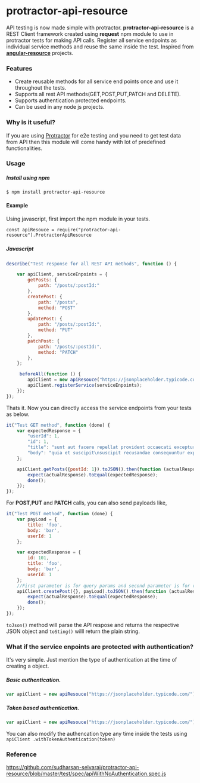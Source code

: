 # protractor-api-resource
API testing is now made simple with protractor. **protractor-api-resource** is a REST Client framework created using **request** npm module to use in protractor tests for making API calls. Register all service endpoints as individual service methods and reuse the same inside the test. Inspired from **[angular-resource](https://docs.angularjs.org/api/ngResource/service/$resource")** projects.


### Features

- Create reusable methods for all service end points once and use it throughout the tests.
- Supports all rest API methods(GET,POST,PUT,PATCH and DELETE).
- Supports authentication protected endpoints.
- Can be used in any node js projects.

### Why is it useful?
If you are using [Protractor](https://www.npmjs.com/package/protractor) for e2e testing and you need to get test data from API then this module will come handy with lot of predefined functionalities.

### Usage

##### Install using npm

`$ npm install protractor-api-resource`

#### Example

Using javascript, first import the npm module in your tests.

    const apiResouce = require("protractor-api-resource").ProtractorApiResource

##### Javascript　

```javascript
describe("Test response for all REST API methods", function () {

    var apiClient, serviceEnpoints = {
        getPosts: {
            path: "/posts/:postId:"
        },
        createPost: {
            path: "/posts",
            method: "POST"
        },
        updatePost: {
            path: "/posts/:postId:",
            method: "PUT"
        },
        patchPost: {
            path: "/posts/:postId:",
            method: "PATCH"
        },
    };

     beforeAll(function () {
        apiClient = new apiResouce("https://jsonplaceholder.typicode.com/");
        apiClient.registerService(serviceEnpoints);
    });
});
```

Thats it. Now you can directly access the service endpoints from your tests as below.
```javascript
it("Test GET method", function (done) {
    var expectedResponse = {
        "userId": 1,
        "id": 1,
        "title": "sunt aut facere repellat provident occaecati excepturi optio reprehenderit",
        "body": "quia et suscipit\nsuscipit recusandae consequuntur expedita et cum\nreprehenderit molestiae ut ut quas totam\nnostrum rerum est autem sunt rem eveniet architecto"
    };

    apiClient.getPosts({postId: 1}).toJSON().then(function (actualResponse) {
        expect(actualResponse).toEqual(expectedResponse);
        done();
    });
});

```

For **POST**,**PUT** and **PATCH** calls, you can also send payloads like,

```javascript
it("Test POST method", function (done) {
    var payLoad = {
        title: 'foo',
        body: 'bar',
        userId: 1
    };

    var expectedResponse = {
        id: 101,
        title: 'foo',
        body: 'bar',
        userId: 1
    };
    //First parameter is for query params and second parameter is for request payload.
    apiClient.createPost({}, payLoad).toJSON().then(function (actualResponse) {
        expect(actualResponse).toEqual(expectedResponse);
        done();
    });
});
```

`toJson()` method will parse the API respose and returns the respective  JSON object and `toSting()` willl return the plain string.

### What if the service enpoints are protected with authentication?

It's very simple. Just mention the type of authentication at the time of creating a object.

##### Basic authentication.
```javascript
var apiClient = new apiResouce("https://jsonplaceholder.typicode.com/").withBasicAuth(username,password);
```

##### Token based authentication.
```javascript
var apiClient = new apiResouce("https://jsonplaceholder.typicode.com/").withTokenAuthentication(token);
```

You can also modify the authencation type any time inside the tests using `apiClient .withTokenAuthentication(token)`

### Reference
https://github.com/sudharsan-selvaraj/protractor-api-resource/blob/master/test/spec/apiWithNoAuthentication.spec.js